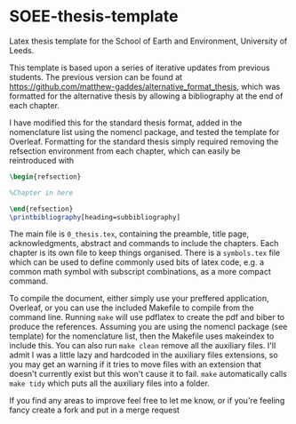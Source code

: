# SOEE-thesis-template
Latex thesis template for the School of Earth and Environment, University of Leeds.


This template is based upon a series of iterative updates from previous students. The previous version can be found at https://github.com/matthew-gaddes/alternative_format_thesis, which was formatted for the alternative thesis by allowing a bibliography at the end of each chapter. 

I have modified this for the standard thesis format, added in the nomenclature list using the nomencl package, and tested the template for Overleaf. Formatting for the standard thesis simply required removing the refsection environment from each chapter, which can easily be reintroduced with

```latex
\begin{refsection}

%Chapter in here

\end{refsection}
\printbibliography[heading=subbibliography]
```


The main file is `0_thesis.tex`, containing the preamble, title page, acknowledgments, abstract and commands to include the chapters. Each chapter is its own file to keep things organised. There is a `symbols.tex` file which can be used to define commonly used bits of latex code, e.g. a common math symbol with subscript combinations, as a more compact command.


To compile the document, either simply use your preffered application, Overleaf, or you can use the included Makefile to compile from the command line. Running `make` will use pdflatex to create the pdf and biber to produce the references. Assuming you are using the nomencl package (see template) for the nomenclature list, then the Makefile uses makeindex to include this. You can also run `make clean` remove all the auxiliary files. I'll admit I was a little lazy and hardcoded in the auxiliary files extensions, so you may get an warning if it tries to move files with an extension that doesn't currently exist but this won't cause it to fail. `make` automatically calls `make tidy` which puts all the auxiliary files into a folder.

If you find any areas to improve feel free to let me know, or if you're feeling fancy create a fork and put in a merge request
